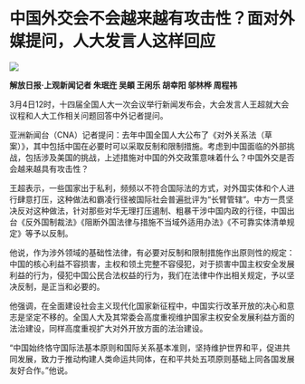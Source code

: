 # 中国外交会不会越来越有攻击性？面对外媒提问，人大发言人这样回应

![](https://inews.gtimg.com/om_bt/OerlUcOskqZM3R5bAell4L0VnKldhfSPhDxXZMSBZ18xwAA/1000)

**解放日报·上观新闻记者 朱珉迕 吴頔 王闲乐 胡幸阳 邬林桦 周程祎**

3月4日12时，十四届全国人大一次会议举行新闻发布会，大会发言人王超就大会议程和人大工作相关问题回答中外记者提问。

亚洲新闻台（CNA）记者提问：去年中国全国人大公布了《对外关系法（草案）》，其中包括中国在必要时可以采取反制和限制措施。考虑到中国面临的外部挑战，包括涉及美国的挑战，上述措施对中国的外交政策意味着什么？中国外交是否会越来越具有攻击性？

王超表示，一些国家出于私利，频频以不符合国际法的方式，对外国实体和个人进行肆意打压，这种做法和霸凌行径被国际社会普遍批评为“长臂管辖”。中方一贯坚决反对这种做法，针对那些对华无理打压遏制、粗暴干涉中国内政的行径，中国出台《反外国制裁法》《阻断外国法律与措施不当域外适用办法》《不可靠实体清单规定》等予以反制。

他说，作为涉外领域的基础性法律，有必要对反制和限制措施作出原则性的规定：中国的核心利益不容损害，主权和领土完整不容侵犯，对于损害中国主权安全发展利益的行为，侵犯中国公民合法权益的行为，我们在法律中作出相关规定，予以坚决反制，是正当和必要的。

他强调，在全面建设社会主义现代化国家新征程中，中国实行改革开放的决心和意志是坚定不移的。全国人大及其常委会高度重视维护国家主权安全发展利益方面的法治建设，同样高度重视扩大对外开放方面的法治建设。

“中国始终恪守国际法基本原则和国际关系基本准则，坚持维护世界和平，促进共同发展，致力于推动构建人类命运共同体，在和平共处五项原则基础上同各国发展友好合作。”他说。

